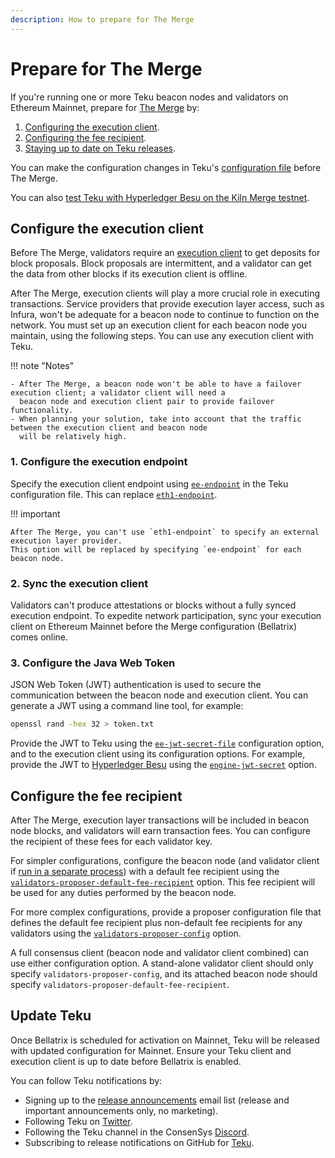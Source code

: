 ```yaml
---
description: How to prepare for The Merge
---
```


# Prepare for The Merge

If you're running one or more Teku beacon nodes and validators on Ethereum Mainnet, prepare for
[The Merge](../Concepts/Merge.md) by:

1. [Configuring the execution client](#configure-the-execution-client).
1. [Configuring the fee recipient](#configure-the-fee-recipient).
1. [Staying up to date on Teku releases](#update-teku).

You can make the configuration changes in Teku's [configuration file](Configure/Use-Configuration-File.md) before The Merge.

You can also
[test Teku with Hyperledger Besu on the Kiln Merge testnet](https://besu.hyperledger.org/en/stable/Tutorials/Merge-Testnet/).

## Configure the execution client

Before The Merge, validators require an [execution client](../Concepts/Merge.md#execution-clients) to get deposits for
block proposals.
Block proposals are intermittent, and a validator can get the data from other blocks if its execution client is offline.

After The Merge, execution clients will play a more crucial role in executing transactions.
Service providers that provide execution layer access, such as Infura, won't be adequate for a beacon node to continue
to function on the network.
You must set up an execution client for each beacon node you maintain, using the following steps.
You can use any execution client with Teku.

!!! note "Notes"

    - After The Merge, a beacon node won't be able to have a failover execution client; a validator client will need a
      beacon node and execution client pair to provide failover functionality.
    - When planning your solution, take into account that the traffic between the execution client and beacon node
      will be relatively high.

### 1. Configure the execution endpoint

Specify the execution client endpoint using [`ee-endpoint`](../Reference/CLI/CLI-Syntax.md#ee-endpoint) in the Teku
configuration file.
This can replace [`eth1-endpoint`](../Reference/CLI/CLI-Syntax.md#eth1-endpoint-eth1-endpoints).

!!! important

    After The Merge, you can't use `eth1-endpoint` to specify an external execution layer provider.
    This option will be replaced by specifying `ee-endpoint` for each beacon node.

### 2. Sync the execution client

Validators can't produce attestations or blocks without a fully synced execution endpoint.
To expedite network participation, sync your execution client on Ethereum Mainnet before the Merge configuration
(Bellatrix) comes online.

### 3. Configure the Java Web Token

JSON Web Token (JWT) authentication is used to secure the communication between the beacon node and execution client.
You can generate a JWT using a command line tool, for example:

```bash
openssl rand -hex 32 > token.txt
```

Provide the JWT to Teku using the [`ee-jwt-secret-file`](../Reference/CLI/CLI-Syntax.md#ee-jwt-secret-file)
configuration option, and to the execution client using its configuration options.
For example, provide the JWT to [Hyperledger Besu](https://besu.hyperledger.org/) using the
[`engine-jwt-secret`](https://besu.hyperledger.org/en/stable/Reference/CLI/CLI-Syntax/#engine-jwt-secret) option.

## Configure the fee recipient

After The Merge, execution layer transactions will be included in beacon node blocks, and validators will earn
transaction fees.
You can configure the recipient of these fees for each validator key.

For simpler configurations, configure the beacon node (and validator client if
[run in a separate process](Get-Started/Run-Teku.md#run-the-clients-separately)) with a default fee recipient using
the [`validators-proposer-default-fee-recipient`](../Reference/CLI/CLI-Syntax.md#validators-proposer-default-fee-recipient)
option.
This fee recipient will be used for any duties performed by the beacon node.

For more complex configurations, provide a proposer configuration file that defines the default fee recipient plus
non-default fee recipients for any validators using the
[`validators-proposer-config`](../Reference/CLI/CLI-Syntax.md#validators-proposer-config) option.

A full consensus client (beacon node and validator client combined) can use either configuration option.
A stand-alone validator client should only specify `validators-proposer-config`, and its attached beacon node should
specify `validators-proposer-default-fee-recipient`.

## Update Teku

Once Bellatrix is scheduled for activation on Mainnet, Teku will be released with updated configuration for Mainnet.
Ensure your Teku client and execution client is up to date before Bellatrix is enabled.

You can follow Teku notifications by:

- Signing up to the [release announcements](https://pages.consensys.net/teku-sign-up) email list (release and important
  announcements only, no marketing).
- Following Teku on [Twitter](https://twitter.com/Teku_ConsenSys).
- Following the Teku channel in the ConsenSys [Discord](https://discord.gg/7hPv2T6).
- Subscribing to release notifications on GitHub for [Teku](https://github.com/ConsenSys/teku).
